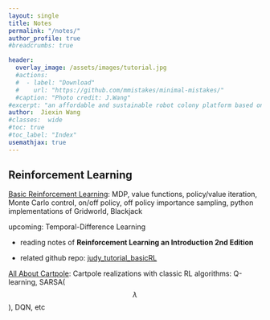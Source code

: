 ```yaml
---
layout: single
title: Notes
permalink: "/notes/"
author_profile: true
#breadcrumbs: true

header:
  overlay_image: /assets/images/tutorial.jpg
  #actions:
  #  - label: "Download"
  #    url: "https://github.com/mmistakes/minimal-mistakes/"
  #caption: "Photo credit: J.Wang"
#excerpt: "an affordable and sustainable robot colony platform based on Android"
author:  Jiexin Wang
#classes:  wide
#toc: true
#toc_label: "Index"
usemathjax: true
---
```


## Reinforcement Learning

[Basic Reinforcement Learning](/judy_blog/basicrl/): MDP, value functions, policy/value iteration, Monte Carlo control, on/off policy, off policy importance sampling, python implementations of Gridworld, Blackjack

upcoming: Temporal-Difference Learning

- reading notes of **Reinforcement Learning an Introduction 2nd Edition**

- related github repo: [judy_tutorial_basicRL](https://github.com/ha5ha6/judy_tutorial_basicRL)

[All About Cartpole](/judy_blog/cartpole/): Cartpole realizations with classic RL algorithms: Q-learning, SARSA($$\lambda$$), DQN, etc
